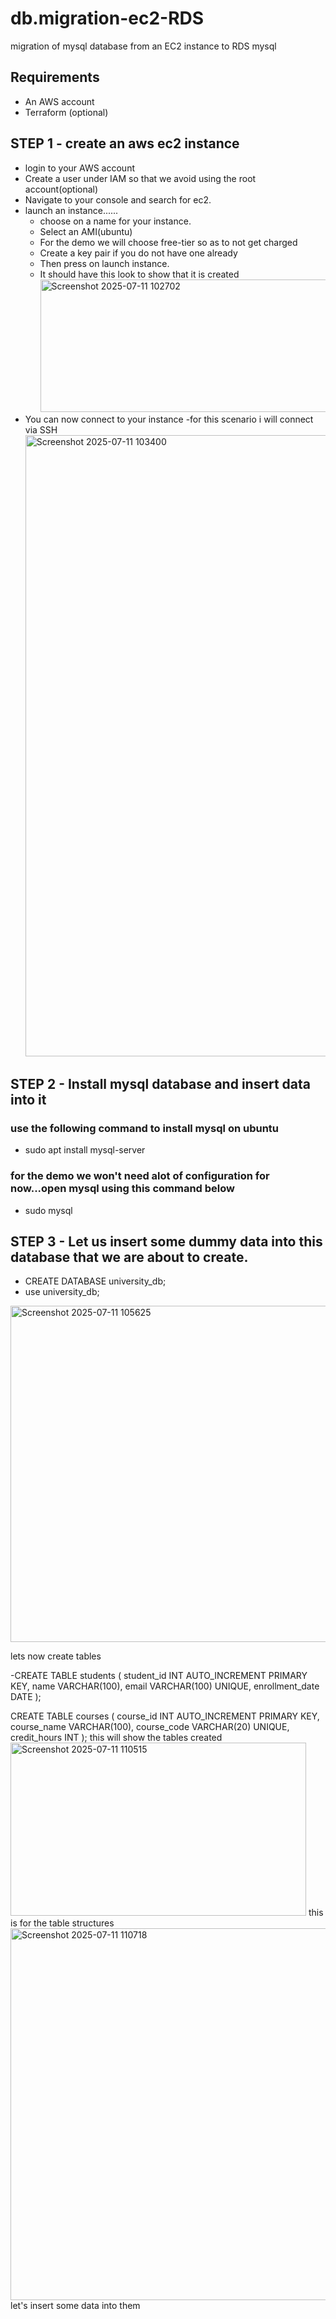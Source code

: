 # db.migration-ec2-RDS
migration of mysql database from an EC2 instance to RDS mysql
## Requirements
- An AWS account
- Terraform (optional)
## STEP 1 - create an aws ec2 instance
- login to your AWS account
- Create a user under IAM so that we avoid using the root account(optional)
- Navigate to your console and search for ec2.
- launch an instance......
    - choose on a name for your instance.
    - Select an AMI(ubuntu)
    - For the demo we will choose free-tier so as to not get charged
    - Create a key pair if you do not have one already
    - Then press on launch instance.
    - It should have this look to show that it is created
      <img width="1601" height="212" alt="Screenshot 2025-07-11 102702" src="https://github.com/user-attachments/assets/f1afb26f-336e-4b16-92cf-e59e7b0b3995" />
- You can now connect to your instance -for this scenario i will connect via SSH
  <img width="1543" height="994" alt="Screenshot 2025-07-11 103400" src="https://github.com/user-attachments/assets/c4c52a35-0884-42ba-8b31-85b6a33c691e" />

## STEP 2 - Install mysql database and insert data into it
### use the following command to install mysql on ubuntu
  - sudo apt install mysql-server
### for the demo we won't need alot of configuration for now...open mysql using this command below
  - sudo mysql
 
## STEP 3 - Let us insert some dummy data into this database that we are about to create.

  - CREATE DATABASE university_db;
  - use university_db;
  <img width="536" height="538" alt="Screenshot 2025-07-11 105625" src="https://github.com/user-attachments/assets/e14cb45e-138b-466e-987a-ea7f79950a18" />

lets now create tables

-CREATE TABLE students (
    student_id INT AUTO_INCREMENT PRIMARY KEY,
    name VARCHAR(100),
    email VARCHAR(100) UNIQUE,
    enrollment_date DATE
);

CREATE TABLE courses (
    course_id INT AUTO_INCREMENT PRIMARY KEY,
    course_name VARCHAR(100),
    course_code VARCHAR(20) UNIQUE,
    credit_hours INT
);
this will show the tables created
<img width="473" height="277" alt="Screenshot 2025-07-11 110515" src="https://github.com/user-attachments/assets/43cbbb11-a675-4828-a533-9acea7995217" />
this is for the table structures
<img width="1095" height="595" alt="Screenshot 2025-07-11 110718" src="https://github.com/user-attachments/assets/0d8b42cb-1e92-447d-8ba2-0106a0cb847d" />
let's insert some data into them
























  
